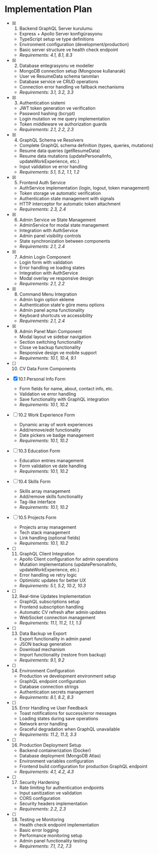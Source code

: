# Implementation Plan

- [x] 1. Backend GraphQL Server kurulumu
  - Express + Apollo Server konfigürasyonu
  - TypeScript setup ve type definitions
  - Environment configuration (development/production)
  - Basic server structure ve health check endpoint
  - _Requirements: 4.1, 8.1, 8.3_

- [x] 2. Database entegrasyonu ve modeller
  - MongoDB connection setup (Mongoose kullanarak)
  - User ve ResumeData schema tanımları
  - Database service ve CRUD operations
  - Connection error handling ve fallback mechanisms
  - _Requirements: 3.1, 3.2, 3.3_

- [x] 3. Authentication sistemi
  - JWT token generation ve verification
  - Password hashing (bcrypt)
  - Login mutation ve me query implementation
  - Token middleware ve authorization guards
  - _Requirements: 2.1, 2.2, 2.3_

- [x] 4. GraphQL Schema ve Resolvers
  - Complete GraphQL schema definition (types, queries, mutations)
  - Resume data queries (getResumeData)
  - Resume data mutations (updatePersonalInfo, updateWorkExperience, etc.)
  - Input validation ve error handling
  - _Requirements: 5.1, 5.2, 1.1, 1.2_

- [x] 5. Frontend Auth Service
  - AuthService implementation (login, logout, token management)
  - Token storage ve automatic verification
  - Authentication state management with signals
  - HTTP interceptor for automatic token attachment
  - _Requirements: 2.3, 2.4_

- [x] 6. Admin Service ve State Management
  - AdminService for modal state management
  - Integration with AuthService
  - Admin panel visibility controls
  - State synchronization between components
  - _Requirements: 2.1, 2.4_

- [x] 7. Admin Login Component
  - Login form with validation
  - Error handling ve loading states
  - Integration with AuthService
  - Modal overlay ve responsive design
  - _Requirements: 2.1, 2.2_

- [x] 8. Command Menu Integration
  - Admin login option ekleme
  - Authentication state'e göre menu options
  - Admin panel açma functionality
  - Keyboard shortcuts ve accessibility
  - _Requirements: 2.1, 2.4_

- [x] 9. Admin Panel Main Component
  - Modal layout ve sidebar navigation
  - Section switching functionality
  - Close ve backup functionality
  - Responsive design ve mobile support
  - _Requirements: 10.1, 10.4, 9.1_

- [ ] 10. CV Data Form Components
- [x] 10.1 Personal Info Form
  - Form fields for name, about, contact info, etc.
  - Validation ve error handling
  - Save functionality with GraphQL integration
  - _Requirements: 10.1, 10.2_

- [ ] 10.2 Work Experience Form
  - Dynamic array of work experiences
  - Add/remove/edit functionality
  - Date pickers ve badge management
  - _Requirements: 10.1, 10.2_

- [ ] 10.3 Education Form
  - Education entries management
  - Form validation ve date handling
  - _Requirements: 10.1, 10.2_

- [ ] 10.4 Skills Form
  - Skills array management
  - Add/remove skills functionality
  - Tag-like interface
  - _Requirements: 10.1, 10.2_

- [ ] 10.5 Projects Form
  - Projects array management
  - Tech stack management
  - Link handling (optional fields)
  - _Requirements: 10.1, 10.2_

- [ ] 11. GraphQL Client Integration
  - Apollo Client configuration for admin operations
  - Mutation implementations (updatePersonalInfo, updateWorkExperience, etc.)
  - Error handling ve retry logic
  - Optimistic updates for better UX
  - _Requirements: 5.1, 5.2, 10.2, 10.3_

- [ ] 12. Real-time Updates Implementation
  - GraphQL subscriptions setup
  - Frontend subscription handling
  - Automatic CV refresh after admin updates
  - WebSocket connection management
  - _Requirements: 11.1, 11.2, 1.1, 1.3_

- [ ] 13. Data Backup ve Export
  - Export functionality in admin panel
  - JSON backup generation
  - Download mechanism
  - Import functionality (restore from backup)
  - _Requirements: 9.1, 9.2_

- [ ] 14. Environment Configuration
  - Production ve development environment setup
  - GraphQL endpoint configuration
  - Database connection strings
  - Authentication secrets management
  - _Requirements: 8.1, 8.2, 8.3_

- [ ] 15. Error Handling ve User Feedback
  - Toast notifications for success/error messages
  - Loading states during save operations
  - Network error handling
  - Graceful degradation when GraphQL unavailable
  - _Requirements: 11.2, 11.3, 3.3_

- [ ] 16. Production Deployment Setup
  - Backend containerization (Docker)
  - Database deployment (MongoDB Atlas)
  - Environment variables configuration
  - Frontend build configuration for production GraphQL endpoint
  - _Requirements: 4.1, 4.2, 4.3_

- [ ] 17. Security Hardening
  - Rate limiting for authentication endpoints
  - Input sanitization ve validation
  - CORS configuration
  - Security headers implementation
  - _Requirements: 2.2, 2.3_

- [ ] 18. Testing ve Monitoring
  - Health check endpoint implementation
  - Basic error logging
  - Performance monitoring setup
  - Admin panel functionality testing
  - _Requirements: 7.1, 7.2, 7.3_